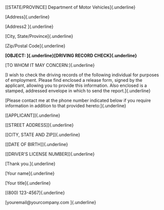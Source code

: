 [\[STATE/PROVINCE\] Department of Motor Vehicles]{.underline}

[Address]{.underline}

[Address2 ]{.underline}

[City, State/Province]{.underline}

[Zip/Postal Code]{.underline}

**[OBJECT: ]{.underline}[DRIVING RECORD CHECK]{.underline}**

[TO WHOM IT MAY CONCERN:]{.underline}

[I wish to check the driving records of the following individual for
purposes of employment. Please find enclosed a release form, signed by
the applicant, allowing you to provide this information. Also enclosed
is a stamped, addressed envelope in which to send the
report.]{.underline}

[Please contact me at the phone number indicated below if you require
information in addition to that provided hereto:]{.underline}

[\[APPLICANT\]]{.underline}

[\[STREET ADDRESS\]]{.underline}

[\[CITY, STATE AND ZIP\]]{.underline}

[\[DATE OF BIRTH\]]{.underline}

[\[DRIVER\'S LICENSE NUMBER\]]{.underline}

[Thank you.]{.underline}

[Your name]{.underline}

[Your title]{.underline}

[(800) 123-4567]{.underline}

[youremail\@yourcompany.com ]{.underline}
